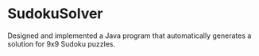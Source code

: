 # SudokuSolver
Designed and implemented a Java program that automatically generates a solution for 9x9 Sudoku puzzles.
